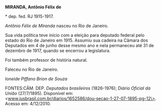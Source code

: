 **MIRANDA, Antônio Félix de**

\* dep. fed. RJ 1915-1917.

*Antônio Félix de Miranda* nasceu no Rio de Janeiro.

Sua vida política teve início com a eleição para deputado federal pelo
estado do Rio de Janeiro em 1915. Assumiu sua cadeira na Câmara dos
Deputados em 4 de junho desse mesmo ano e nela permaneceu até 31 de
dezembro de 1917, quando se encerrou a legislatura.

Foi também professor de história natural.

Faleceu no Rio de Janeiro.

*Ioneide Piffano Brion de Souza*

FONTES:CÂM. DEP. *Deputados brasileiros* (1826-1976); *Diário Oficial da
União* (27/7/1895). Disponível em:
\<www.jusbrasil.com.br/diarios/1652586/dou-secao-1-27-07-1895-pg-12\>.
Acesso em: 4/12/2010.
